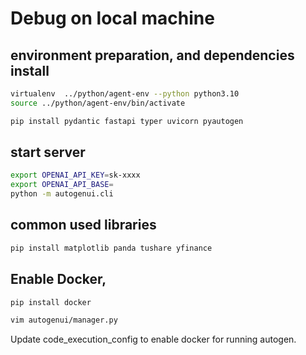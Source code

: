 # Debug on local machine

## environment preparation, and dependencies install

``` bash
virtualenv  ../python/agent-env --python python3.10
source ../python/agent-env/bin/activate

pip install pydantic fastapi typer uvicorn pyautogen
```

## start server

```bash
export OPENAI_API_KEY=sk-xxxx
export OPENAI_API_BASE=
python -m autogenui.cli
```

## common used libraries

```bash
pip install matplotlib panda tushare yfinance
```

## Enable Docker, 

```bash
pip install docker
```

```bash
vim autogenui/manager.py
```

Update code_execution_config to enable docker for running autogen.